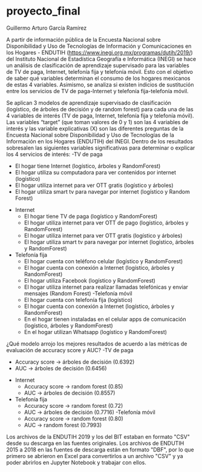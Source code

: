 # proyecto_final

Guillermo Arturo García Ramírez

A partir de información pública de la Encuesta Nacional sobre Disponibilidad y Uso de Tecnologías de Información y Comunicaciones en los Hogares - ENDUTIH (https://www.inegi.org.mx/programas/dutih/2019/) del Instituto Nacional de Estadística Geografía e Informática (INEGI) se hace un análisis de clasificación de aprendizaje supervisado para las variables de TV de paga, Internet, telefonía fija y telefonía móvil. Esto con el objetivo de saber qué variables determinan el consumo de los hogares mexicanos de estas 4 variables. Asimismo, se analiza si existen indicios de sustitución entre los servicios de TV de paga-Internet y telefonía fija-telefonía móvil.

Se aplican 3 modelos de aprendizaje supervisado de clasificación (logístico, de árboles de decisión y de random forest) para cada una de las 4 variables de interés (TV de paga, Internet, telefonía fija y telefonía móvil). Las variables “target” (que toman valores de 0 y 1) son las 4 variables de interés y las variable explicativas (X) son las diferentes preguntas de la Encuesta Nacional sobre Disponibilidad y Uso de Tecnologías de la Información en los Hogares (ENDUTIH) del INEGI. Dentro de los resultados sobresalen las siguientes variables significativas para determinar o explicar los 4 servicios de interés:
-TV de paga
  * El hogar tiene Internet (logístico, árboles y RandomForest)
  * El hogar utiliza su computadora para ver contenidos por internet (logístico)
  * El hogar utiliza internet para ver OTT gratis (logístico y árboles) 
  * El hogar utiliza smart tv para navegar por internet (logístico y Random Forest)
- Internet
  * El hogar tiene TV de paga (logístico y RandomForest)
  * El hogar utiliza internet para ver OTT de pago (logístico, árboles y RandomForest)
  * El hogar utiliza internet para ver OTT gratis (logístico y árboles)
  * El hogar utiliza smart tv para navegar por internet (logístico, árboles y RandomForest)
- Telefonía fija
  * El hogar cuenta con teléfono celular (logístico y RandomForest)
  * El hogar cuenta con conexión a Internet (logístico, árboles y RandomForest)
  * El hogar utiliza Facebook (logístico y RandomForest)
  * El hogar utiliza internet para realizar llamadas telefónicas y enviar mensajes (Random Forest)
-Telefonía móvil
  * El hogar cuenta con telefonía fija (logístico)
  * El hogar cuenta con conexión a Internet (logístico, árboles y RandomForest)
  * En el hogar tienen instaladas en el celular apps de comunicación (logístico, árboles y RandomForest)
  * En el hogar utilizan Whatsapp (logístico y RandomForest)

¿Qué modelo arrojo los mejores resultados de acuerdo a las métricas de evaluación de accuracy score y AUC?
-TV de paga
  * Accuracy score -> árboles de decisión (0.6392)
  * AUC -> árboles de decisión (0.6456)
- Internet
  * Accuracy score -> random forest (0.85)
  * AUC -> árboles de decisión (0.8557)
- Telefonía fija
  * Accuracy score -> random forest (0.72)
  * AUC -> árboles de decisión (0.7716)
-Telefonía móvil
  * Accuracy score -> random forest (0.80)
  * AUC -> random forest (0.7993)

Los archivos de la ENDUTIH 2019 y los del BIT estaban en formato "CSV" desde su descarga en las fuentes originales. Los archivos de ENDUTIH 2015 a 2018 en las fuentes de descarga están en formato "DBF", por lo que primero se abrieron en Excel para convertirlos a un archivo "CSV" y ya poder abrirlos en Jupyter Notebook y trabajar con ellos.

